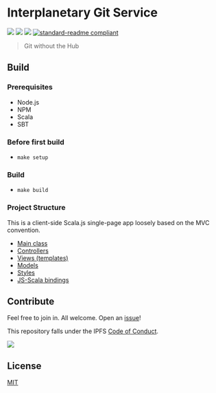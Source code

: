 # Interplanetary Git Service


[![](https://img.shields.io/badge/made%20by-Protocol%20Labs-blue.svg?style=flat-square)](http://ipn.io)
[![](https://img.shields.io/badge/project-IPFS-blue.svg?style=flat-square)](http://ipfs.io/)
[![](https://img.shields.io/badge/freenode-%23ipfs-blue.svg?style=flat-square)](http://webchat.freenode.net/?channels=%23ipfs)
[![standard-readme compliant](https://img.shields.io/badge/standard--readme-OK-green.svg?style=flat-square)](https://github.com/RichardLitt/standard-readme)

> Git without the Hub

## Build

### Prerequisites
* Node.js
* NPM
* Scala
* SBT

### Before first build
* `make setup`

### Build
* `make build`

### Project Structure
This is a client-side Scala.js single-page app loosely based on the MVC convention.

* [Main class](src/main/scala/igis/App.scala)
* [Controllers](src/main/scala/igis/app/controllers)
* [Views (templates)](src/main/twirl)
* [Models](src/main/scala/models)
* [Styles](src/main/assets)
* [JS-Scala bindings](src/main/scala/binding)

## Contribute

Feel free to join in. All welcome. Open an [issue](https://github.com/ipfs/ipfs-npm/issues)!

This repository falls under the IPFS [Code of Conduct](https://github.com/ipfs/community/blob/master/code-of-conduct.md).

[![](https://cdn.rawgit.com/jbenet/contribute-ipfs-gif/master/img/contribute.gif)](https://github.com/ipfs/community/blob/master/contributing.md)

## License

[MIT](LICENSE)
